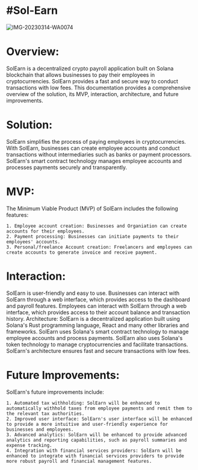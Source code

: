 
<!-- @format -->

<h1>#Sol-Earn</h1>


![IMG-20230314-WA0074](https://user-images.githubusercontent.com/66975592/225137552-94fa5e77-5a61-4533-a63e-1ca5799dc976.jpg)


<h1>Overview:</h1>


SolEarn is a decentralized crypto payroll application built on Solana blockchain that allows businesses to pay their employees in cryptocurrencies. SolEarn provides a fast and secure way to conduct transactions with low fees. This documentation provides a comprehensive overview of the solution, its MVP, interaction, architecture, and future improvements.


<h1>Solution: </h1> SolEarn simplifies the process of paying employees in cryptocurrencies. With SolEarn, businesses can create employee accounts and conduct transactions without intermediaries such as banks or payment processors. SolEarn's smart contract technology manages employee accounts and processes payments securely and transparently.


<h1>MVP:</h1> The Minimum Viable Product (MVP) of SolEarn includes the following features:


    1. Employee account creation: Businesses and Organiation can create accounts for their employees.
    2. Payment processing: Businesses can initiate payments to their employees' accounts.
    3. Personal/freelance Account creation: Freelancers and employees can create accounts to generate invoice and receive payment.
       
    
<h1>Interaction:</h1> SolEarn is user-friendly and easy to use. Businesses can interact with SolEarn through a web interface, which provides access to the dashboard and payroll features. Employees can interact with SolEarn through a web interface, which provides access to their account balance and transaction history.
Architecture: SolEarn is a decentralized application built using Solana's Rust programming language, React and many other libraries and frameworks. SolEarn uses Solana's smart contract technology to manage employee accounts and process payments. SolEarn also uses Solana's token technology to manage cryptocurrencies and facilitate transactions. SolEarn's architecture ensures fast and secure transactions with low fees.
<h1>Future Improvements:</h1> SolEarn's future improvements include:


    1. Automated tax withholding: SolEarn will be enhanced to automatically withhold taxes from employee payments and remit them to the relevant tax authorities.
    2. Improved user interface: SolEarn's user interface will be enhanced to provide a more intuitive and user-friendly experience for businesses and employees.
    3. Advanced analytics: SolEarn will be enhanced to provide advanced analytics and reporting capabilities, such as payroll summaries and expense tracking.
    4. Integration with financial services providers: SolEarn will be enhanced to integrate with financial services providers to provide more robust payroll and financial management features.
    
    

